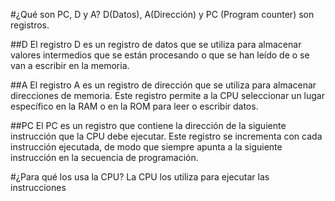 #¿Qué son PC, D y A?
D(Datos),  A(Dirección) y  PC (Program counter) son registros.

##D
El registro D es un registro de datos que se utiliza para almacenar valores intermedios que se están procesando o que se han leído de o se van a escribir en la memoria.

##A
El registro A es un registro de dirección que se utiliza para almacenar direcciones de memoria. Este registro permite a la CPU seleccionar un lugar específico en la RAM o en la ROM para leer o escribir datos.

##PC
El PC es un registro que contiene la dirección de la siguiente instrucción que la CPU debe ejecutar. Este registro se incrementa con cada instrucción ejecutada, de modo que siempre apunta a la siguiente instrucción en la secuencia de programación.

#¿Para qué los usa la CPU?
La CPU los utiliza para ejecutar las instrucciones
